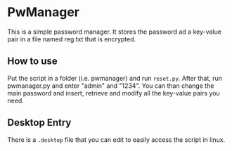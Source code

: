 # PwManager
This is a simple password manager. It stores the password ad a key-value pair in a file named reg.txt that is encrypted.

## How to use
Put the script in a folder (i.e. pwmanager) and run `reset.py`. After that, run pwmanager.py and enter "admin" and "1234". You can than change the main password and insert, retrieve and modify all the key-value pairs you need.

## Desktop Entry
There is a `.desktop` file that you can edit to easily access the script in linux.